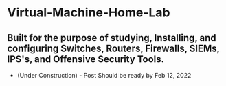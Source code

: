 # Virtual-Machine-Home-Lab
Built for the purpose of studying, Installing, and configuring Switches, Routers, Firewalls, SIEMs, IPS's, and Offensive Security Tools.
---

- (Under Construction) - Post Should be ready by Feb 12, 2022
